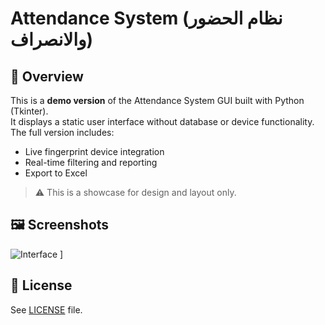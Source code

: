 # Attendance System (نظام الحضور والانصراف)

## 📌 Overview

This is a **demo version** of the Attendance System GUI built with Python (Tkinter).  
It displays a static user interface without database or device functionality.  
The full version includes:
- Live fingerprint device integration
- Real-time filtering and reporting
- Export to Excel

> ⚠️ This is a showcase for design and layout only.

## 🖼️ Screenshots

![Interface](https://raw.githubusercontent.com/mhmdabdelazizwaked/attendance-system-demo/screenshots/screenshots/1.png)
]


## 📄 License

See [LICENSE](LICENSE) file.
